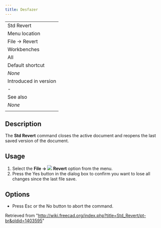 ```yaml
---
title: Desfazer
---
```

|  |
| --- |
| Std Revert |
| Menu location |
| File → Revert |
| Workbenches |
| All |
| Default shortcut |
| *None* |
| Introduced in version |
| - |
| See also |
| *None* |
|  |

## Description

The **Std Revert** command closes the active document and reopens the last saved version of the document.

## Usage

1. Select the **File → ![](/images/Std_Revert.svg) Revert** option from the menu.
2. Press the Yes button in the dialog box to confirm you want to lose all changes since the last file save.

## Options

* Press Esc or the No button to abort the command.

Retrieved from "<http://wiki.freecad.org/index.php?title=Std_Revert/pt-br&oldid=1403595>"